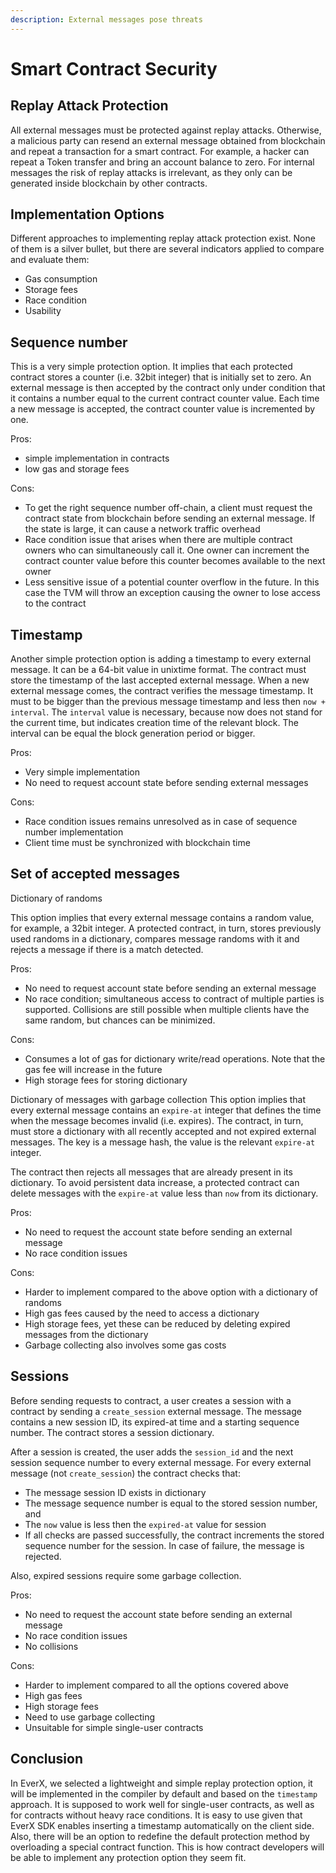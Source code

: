 ```yaml
---
description: External messages pose threats
---
```


# Smart Contract Security

## Replay Attack Protection

All external messages must be protected against replay attacks. Otherwise, a malicious party can resend an external message obtained from blockchain and repeat a transaction for a smart contract. For example, a hacker can repeat a Token transfer and bring an account balance to zero. For internal messages the risk of replay attacks is irrelevant, as they only can be generated inside blockchain by other contracts.

## Implementation Options

Different approaches to implementing replay attack protection exist. None of them is a silver bullet, but there are several indicators applied to compare and evaluate them:

* Gas consumption
* Storage fees
* Race condition
* Usability

## Sequence number

This is a very simple protection option. It implies that each protected contract stores a counter (i.e. 32bit integer) that is initially set to zero. An external message is then accepted by the contract only under condition that it contains a number equal to the current contract counter value. Each time a new message is accepted, the contract counter value is incremented by one.

Pros:

* simple implementation in contracts
* low gas and storage fees

Cons:

* To get the right sequence number off-chain, a client must request the contract state from blockchain before sending an external message. If the state is large, it can cause a network traffic overhead
* Race condition issue that arises when there are multiple contract owners who can simultaneously call it. One owner can increment the contract counter value before this counter becomes available to the next owner
* Less sensitive issue of a potential counter overflow in the future. In this case the TVM will throw an exception causing the owner to lose access to the contract

## Timestamp

Another simple protection option is adding a timestamp to every external message. It can be a 64-bit value in unixtime format. The contract must store the timestamp of the last accepted external message. When a new external message comes, the contract verifies the message timestamp. It must to be bigger than the previous message timestamp and less then `now + interval`. The `interval` value is necessary, because now does not stand for the current time, but indicates creation time of the relevant block. The interval can be equal the block generation period or bigger.

Pros:

* Very simple implementation
* No need to request account state before sending external messages

Cons:

* Race condition issues remains unresolved as in case of sequence number implementation
* Client time must be synchronized with blockchain time

## Set of accepted messages

Dictionary of randoms

This option implies that every external message contains a random value, for example, a 32bit integer. A protected contract, in turn, stores previously used randoms in a dictionary, compares message randoms with it and rejects a message if there is a match detected.

Pros:

* No need to request account state before sending an external message
* No race condition; simultaneous access to contract of multiple parties is supported. Collisions are still possible when multiple clients have the same random, but chances can be minimized.

Cons:

* Consumes a lot of gas for dictionary write/read operations. Note that the gas fee will increase in the future
* High storage fees for storing dictionary

Dictionary of messages with garbage collection This option implies that every external message contains an `expire-at` integer that defines the time when the message becomes invalid (i.e. expires). The contract, in turn, must store a dictionary with all recently accepted and not expired external messages. The key is a message hash, the value is the relevant `expire-at` integer.

The contract then rejects all messages that are already present in its dictionary. To avoid persistent data increase, a protected contract can delete messages with the `expire-at` value less than `now` from its dictionary.

Pros:

* No need to request the account state before sending an external message
* No race condition issues

Cons:

* Harder to implement compared to the above option with a dictionary of randoms
* High gas fees caused by the need to access a dictionary
* High storage fees, yet these can be reduced by deleting expired messages from the dictionary
* Garbage collecting also involves some gas costs

## Sessions

Before sending requests to contract, a user creates a session with a contract by sending a `create_session` external message. The message contains a new session ID, its expired-at time and a starting sequence number. The contract stores a session dictionary.

After a session is created, the user adds the `session_id` and the next session sequence number to every external message. For every external message (not `create_session`) the contract checks that:

* The message session ID exists in dictionary
* The message sequence number is equal to the stored session number, and
* The `now` value is less then the `expired-at` value for session
* If all checks are passed successfully, the contract increments the stored sequence number for the session. In case of failure, the message is rejected.

Also, expired sessions require some garbage collection.

Pros:

* No need to request the account state before sending an external message
* No race condition issues
* No collisions

Cons:

* Harder to implement compared to all the options covered above
* High gas fees
* High storage fees
* Need to use garbage collecting
* Unsuitable for simple single-user contracts

## Conclusion

In EverX, we selected a lightweight and simple replay protection option, it will be implemented in the compiler by default and based on the `timestamp` approach. It is supposed to work well for single-user contracts, as well as for contracts without heavy race conditions. It is easy to use given that EverX SDK enables inserting a timestamp automatically on the client side. Also, there will be an option to redefine the default protection method by overloading a special contract function. This is how contract developers will be able to implement any protection option they seem fit.
